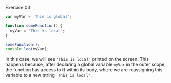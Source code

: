  Exercise 03

```js
var myVar = 'This is global';

function someFunction() {
  myVar = 'This is local';
}

someFunction();
console.log(myVar);
```

In this case, we will see `'This is local'` printed on the screen. This happens because, after declaring a global variable `myVar` in the outer scope, the function has access to it within its body, where we are reassigning this variable to a new string `'This is local'`.